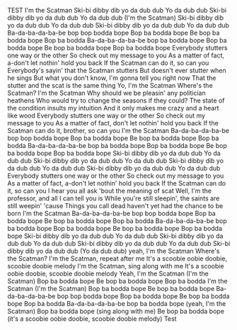 TEST
I'm the Scatman
Ski-bi dibby dib yo da dub dub
Yo da dub dub
Ski-bi dibby dib yo da dub dub
Yo da dub dub
(I'm the Scatman)
Ski-bi dibby dib yo da dub dub
Yo da dub dub
Ski-bi dibby dib yo da dub dub
Yo da dub dub
Ba-da-ba-da-ba-be bop bop bodda bope
Bop ba bodda bope
Be bop ba bodda bope
Bop ba bodda
Ba-da-ba-da-ba-be bop ba bodda bope
Bop ba bodda bope
Be bop ba bodda bope
Bop ba bodda bope
Everybody stutters one way or the other
So check out my message to you
As a matter of fact, a-don't let nothin' hold you back
If the Scatman can do it, so can you
Everybody's sayin' that the Scatman stutters
But doesn't ever stutter when he sings
But what you don't know, I'm gonna tell you right now
That the stutter and the scat is the same thing
Yo, I'm the Scatman
Where's the Scatman?
I'm the Scatman
Why should we be pleasin' any politician heathens
Who would try to change the seasons if they could?
The state of the condition insults my intuition
And it only makes me crazy and a heart like wood
Everybody stutters one way or the other
So check out my message to you
As a matter of fact, don't let nothin' hold you back
If the Scatman can do it, brother, so can you
I'm the Scatman
Ba-da-ba-da-ba-be bop bop bodda bope
Bop ba bodda bope
Be bop ba bodda bope
Bop ba bodda
Ba-da-ba-da-ba-be bop ba bodda bope
Bop ba bodda bope
Be bop ba bodda bope
Bop ba bodda bope
Ski-bi dibby dib yo da dub dub
Yo da dub dub
Ski-bi dibby dib yo da dub dub
Yo da dub dub
Ski-bi dibby dib yo da dub dub
Yo da dub dub
Ski-bi dibby dib yo da dub dub
Yo da dub dub
Everybody stutters one way or the other
So check out my message to you
As a matter of fact, a-don't let nothin' hold you back
If the Scatman can do it, so can you
I hear you all ask 'bout the meaning of scat
Well, I'm the professor, and all I can tell you is
While you're still sleepin', the saints are still weepin' 'cause
Things you call dead haven't yet had the chance to be born
I'm the Scatman
Ba-da-ba-da-ba-be bop bop bodda bope
Bop ba bodda bope
Be bop ba bodda bope
Bop ba bodda
Ba-da-ba-da-ba-be bop ba bodda bope
Bop ba bodda bope
Be bop ba bodda bope
Bop ba bodda bope
Ski-bi dibby dib yo da dub dub
Yo da dub dub
Ski-bi dibby dib yo da dub dub
Yo da dub dub
Ski-bi dibby dib yo da dub dub
Yo da dub dub
Ski-bi dibby dib yo da dub dub
(Yo da dub dub) yeah, I'm the Scatman
Where's the Scatman?
I'm the Scatman, repeat after me
It's a scoobie oobie doobie, scoobie doobie melody
I'm the Scatman, sing along with me
It's a scoobie oobie doobie, scoobie doobie melody
Yeah, I'm the Scatman (I'm the Scatman)
Bop ba bodda bope
Be bop ba bodda bope
Bop ba bodda
I'm the Scatman (I'm the Scatman)
Bop ba bodda bope
Be bop ba bodda bope
Ba-da-ba-da-ba-be bop bop bodda bope
Bop ba bodda bope
Be bop ba bodda bope
Bop ba bodda
Ba-da-ba-da-ba-be bop ba bodda bope (yeah, I'm the Scatman)
Bop ba bodda bope (sing along with me)
Be bop ba bodda bope (it's a scoobie oobie doobie, scoobie doobie melody)
Test
